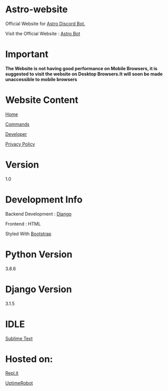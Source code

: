 # Astro-website

Official Website for [Astro Discord Bot.](https://github.com/kavinjindal/Astro-1.3)

Visit the Official Website : [Astro Bot](https://django-template-2.kavinjindal.repl.co/)

# Important

**The Website is not having good performance on Mobile Browsers, it is suggested to visit the website on Desktop Browsers.It will soon be made unaccessible to mobile browsers**

# Website Content

[Home](https://django-template-2.kavinjindal.repl.co/)

[Commands](https://django-template-2.kavinjindal.repl.co/commands)

[Developer](https://django-template-2.kavinjindal.repl.co/developer)

[Privacy Policy](https://django-template-2.kavinjindal.repl.co/privacy)

# Version 

1.0

# Development Info

Backend Development : [Django](https://www.djangoproject.com/)

Frontend : HTML

Styled With [Bootstrap](https://getbootstrap.com/)

# Python Version

3.8.6

# Django Version

3.1.5

# IDLE

[Sublime Text](https://www.sublimetext.com/)

# Hosted on:

[Repl.it](https://repl.it/)

[UptimeRobot](https://uptimerobot.com/)

